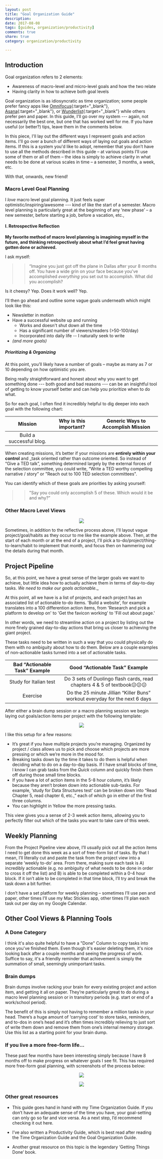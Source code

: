 ```yaml
---
layout: post
title: "Goal Organization Guide"
description: 
date: 2017-08-08
tags: [guides, organization/productivity]
comments: true
share: true
category: organization/productivity

---
```


## Introduction

Goal organization refers to 2 elements:
* Awareness of macro-level and micro-level goals and how the two relate
* Having clarity in how to achieve both goal levels

Goal organization is as idiosyncratic as time organization; some people prefer fancy apps like [Omnifocus](https://www.omnigroup.com/omnifocus){:target="_blank"}, [Asana](https://asana.com/){:target="_blank"}, or [Wunderlist](https://www.wunderlist.com/){:target="_blank"} while others prefer pen and paper. In this guide, I'll go over my system --- again, not necessarily the best one, but one that has worked well for me. If you have useful (or better?) tips, leave them in the comments below. 

In this piece, I'll lay out the different ways I represent goals and action items. I'll go over a bunch of different ways of laying out goals and action items. If this is a system you'd like to adopt, remember that you don’t have to use all the methods described in this guide – at various points I’ll use some of them or all of them – the idea is simply to achieve clarity in what needs to be done at various scales in time – a semester, 3 months, a week, etc. 

With that, onwards, new friend! 

### Macro Level Goal Planning

I _love_ macro level goal planning. It just feels super optimistic/inspiring/awesome --- kind of like the start of a semester. Macro level planning is particularly great at the beginning of any ‘new phase’ – a new semester, before starting a job, before a vacation, etc., 

#### I. Retrospective Reflection
__My favorite method of macro level planning is imagining myself in the future, and thinking retrospectively about what I’d feel great having gotten done or achieved.__

I ask myself:  

> > “Imagine you just got off the plane in Dallas after your 8 months off. You have a wide grin on your face because you've accomplished *everything* you set out to accomplish. What did you accomplish?
 
Is it cheesy? Yep.
Does it work well? Yep.

I’ll then go ahead and outline some vague goals underneath which might look like this: 

* Newsletter in motion
* Have a successful website up and running
	- Works and doesn't shut down all the time
	- Has a significant number of viewers/readers (>50-100/day)
	- Incorporated into daily life -- I naturally seek to write
* *(and more goals)*

##### Prioritizing & Organizing

At this point, you’ll likely have a number of goals – maybe as many as 7 or 10 depending on how optimistic you are. 

Being really straightforward and honest about why you want to get something done --- both good and bad reasons --- can be an insightful tool of getting to know yourself better and can help you prioritize when to do what.

So for each goal, I often find it incredibly helpful to dig deeper into each goal with the following chart: 

| Mission | Why is this important? | Generic Ways to Accomplish Mission |
| :------: | :------: | :------: |
| Build a successful blog. |  |  |

When creating missions, it’s better if your missions are __entirely within your control__ and _task oriented rather than outcome oriented. So instead of “Give a TED talk”, something determined largely by the external forces of the selection committee, you could write, “Write a TED worthy compelling narrative / story” or "Reach out to 100 TED selection committees".

You can identify which of these goals are priorities by asking yourself: 
> > "Say you could only accomplish 5 of these. Which would it be and why?”

### Other Macro Level Views

<p align="center">
  <img src="/images/goal-org-guide-other-views.png">
</p>

Sometimes, in addition to the reflective process above, I'll layout vague project/goal/habits as they occur to me like the example above. Then, at the start of each month or at the end of a project, I'll pick a to-do/project/thing-to-learn/habit to implement that month, and focus then on hammering out the details during that month. 

## Project Pipeline

So, at this point, we have a great sense of the larger goals we want to achieve, but little idea how to actually achieve them in terms of day-to-day tasks. _We need to make our goals actionable.__

At this point, all we have is a list of projects, and each project has an associated list of actionable to-do items. 'Build a website', for example translates into a 100 differention action items, from 'Research and pick a platform to develop on' to 'Get the favicon working' to 'Fill out about page.'

In other words, we need to streamline action on a project by listing out the more finely grained day-to-day actions that bring us closer to achieving the giant project. 

These tasks need to be written in such a way that you could physically do them with no ambiguity about how to do them. Below are a couple examples of non-actionable tasks turned into a set of actionable tasks. 

| Bad “Actionable Task” Example | Good “Actionable Task” Example |
| :------: | :------: |
| Study for Italian test | Do 3 sets of Duolingo flash cards, read chapters 4 & 5 of textbook😕😕😕 |
| Exercise | Do the 25 minute Jillian “Killer Buns” workout everyday for the next 6 days |

After either a brain dump session or a macro planning session we begin laying out goals/action items per project with the following template: 

<p align="center">
  <img src="/images/goal-org-guide-project-view.png">
</p>

I like this setup for a few reasons: 

* It’s great if you have multiple projects you’re managing. Organized by project / class allows us to pick and choose which projects are more pressing or which we’re more in the mood for.
* Breaking tasks down by the time it takes to do them is helpful when deciding what to do on a day-to-day basis. If I have small blocks of time, I know I can grab tasks from the *Quick* column and quickly finish them off during those small time blocks. 
* If you have a lot of action items in the 5-8 hour column, it’s likely because they aren’t broken down into actionable sub-tasks. For example, ‘study for Data Structures test’ can be broken down into “Read Chapter 5, read chapter 6, etc.,” each of which go in either of the first three columns.
* You can highlight in Yellow the more pressing tasks.

This view gives you a sense of 2-3 week action items, allowing you to perfectly filter out which of the tasks you want to take care of this week. 

## Weekly Planning

From the Project Pipeline view above, I’ll usually pick out all the action items I need to get done this week as a sort of free-form list of tasks. By that I mean, I’ll literally cut and paste the task from the project view into a separate ‘weekly to-do’ area. From there, making sure each task is A) incredibly actionable (e.g. no ambiguity of what needs to be done in order to cross it off the list) and B) is able to be completed within a 0-4 hour block. If it isn’t able to be completed in that time block, I’ll try and break the task down a bit further. 
	
I don’t have a set platform for weekly planning – sometimes I’ll use pen and paper, other times I’ll use my Mac Stickies app, other times I’ll plan each task out per day on my Google Calendar. 

## Other Cool Views & Planning Tools
### A Done Category
I think it's also quite helpful to have a "Done" Column to copy tasks into once you've finished them. Even though it's easier deleting them, it's nice looking back after a couple months and seeing the progress of work. Suffice to say, it's a friendly reminder that achievement is simply the summation of small, seemingly unimportant tasks.


### Brain dumps
Brain dumps involve racking your brain for every existing project and action item, and getting it all on paper. They’re particularly great to do during a macro level planning session or in transitory periods (e.g. start or end of a work/school period).

The benefit of this is simply not having to remember a million tasks in your head. There’s a huge amount of ‘carrying cost’ to store tasks, reminders, and to-dos in one’s head and it’s often times incredibly relieving to just sort of write them down and remove them from one’s internal memory storage. Use this list <INSERT LINK> as a starting point for your brain dump. 

### If you live a more free-form life…

These past few months have been interesting simply because I have 8 months off to make progress on whatever goals I see fit. This has required more free-form goal planning, with screenshots of the process below: 

<p align="center">
  <img src="/images/goal-org-guide-essential-breakdown.png">
</p>

<p align="center">
  <img src="/images/goal-org-guide-month-goals.png">
</p>

### Other great resources

* This guide goes hand in hand with my Time Organization Guide. If you don’t have an adequate sense of the time you have, your goal-setting can only go so far and vice versa. As a next step, I’d recommend checking it out here. 

* I’ve also written a Productivity Guide, which is best read after reading the Time Organization Guide and the Goal Organization Guide.

* Another great resource on this topic is the legendary ‘Getting Things Done’ book.  


